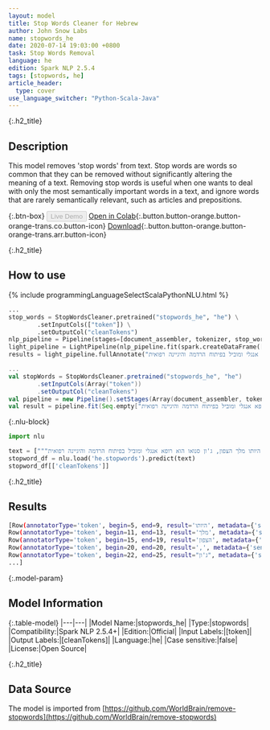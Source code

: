 ```yaml
---
layout: model
title: Stop Words Cleaner for Hebrew
author: John Snow Labs
name: stopwords_he
date: 2020-07-14 19:03:00 +0800
task: Stop Words Removal
language: he
edition: Spark NLP 2.5.4
tags: [stopwords, he]
article_header:
  type: cover
use_language_switcher: "Python-Scala-Java"
---
```


{:.h2_title}
## Description
This model removes 'stop words' from text. Stop words are words so common that they can be removed without significantly altering the meaning of a text. Removing stop words is useful when one wants to deal with only the most semantically important words in a text, and ignore words that are rarely semantically relevant, such as articles and prepositions.

{:.btn-box}
<button class="button button-orange" disabled>Live Demo</button>
[Open in Colab](https://colab.research.google.com/github/JohnSnowLabs/spark-nlp-workshop/blob/b2eb08610dd49d5b15077cc499a94b4ec1e8b861/jupyter/annotation/english/stop-words/StopWordsCleaner.ipynb){:.button.button-orange.button-orange-trans.co.button-icon}
[Download](https://s3.amazonaws.com/auxdata.johnsnowlabs.com/public/models/stopwords_he_he_2.5.4_2.4_1594742441877.zip){:.button.button-orange.button-orange-trans.arr.button-icon}

{:.h2_title}
## How to use

<div class="tabs-box" markdown="1">

{% include programmingLanguageSelectScalaPythonNLU.html %}

```python
...
stop_words = StopWordsCleaner.pretrained("stopwords_he", "he") \
        .setInputCols(["token"]) \
        .setOutputCol("cleanTokens")
nlp_pipeline = Pipeline(stages=[document_assembler, tokenizer, stop_words])
light_pipeline = LightPipeline(nlp_pipeline.fit(spark.createDataFrame([['']]).toDF("text")))
results = light_pipeline.fullAnnotate("מלבד היותו מלך הצפון, ג'ון סנואו הוא רופא אנגלי ומוביל בפיתוח הרדמה והיגיינה רפואית.")
```

```scala
...
val stopWords = StopWordsCleaner.pretrained("stopwords_he", "he")
        .setInputCols(Array("token"))
        .setOutputCol("cleanTokens")
val pipeline = new Pipeline().setStages(Array(document_assembler, tokenizer, stopWords))
val result = pipeline.fit(Seq.empty["מלבד היותו מלך הצפון, ג'ון סנואו הוא רופא אנגלי ומוביל בפיתוח הרדמה והיגיינה רפואית."].toDS.toDF("text")).transform(data)
```

{:.nlu-block}
```python
import nlu

text = ["""מלבד היותו מלך הצפון, ג'ון סנואו הוא רופא אנגלי ומוביל בפיתוח הרדמה והיגיינה רפואית"""]
stopword_df = nlu.load('he.stopwords').predict(text)
stopword_df[['cleanTokens']]
```

</div>

{:.h2_title}
## Results

```bash
[Row(annotatorType='token', begin=5, end=9, result='היותו', metadata={'sentence': '0'}),
Row(annotatorType='token', begin=11, end=13, result='מלך', metadata={'sentence': '0'}),
Row(annotatorType='token', begin=15, end=19, result='הצפון', metadata={'sentence': '0'}),
Row(annotatorType='token', begin=20, end=20, result=',', metadata={'sentence': '0'}),
Row(annotatorType='token', begin=22, end=25, result="ג'ון", metadata={'sentence': '0'}),
...]
```

{:.model-param}
## Model Information

{:.table-model}
|---|---|
|Model Name:|stopwords_he|
|Type:|stopwords|
|Compatibility:|Spark NLP 2.5.4+|
|Edition:|Official|
|Input Labels:|[token]|
|Output Labels:|[cleanTokens]|
|Language:|he|
|Case sensitive:|false|
|License:|Open Source|

{:.h2_title}
## Data Source
The model is imported from [https://github.com/WorldBrain/remove-stopwords](https://github.com/WorldBrain/remove-stopwords)